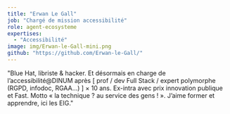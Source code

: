 ```yaml
---
title: "Erwan Le Gall"
job: "Chargé de mission accessibilité"
role: agent-ecosysteme
expertises:
  - "Accessibilité"
image: img/Erwan-le-Gall-mini.png
github: "https://github.com/Erwan-le-Gall/"
---
```


"Blue Hat, libriste & hacker. Et désormais en charge de l’accessibilité@DINUM après [ prof / dev Full Stack / expert polymorphe (RGPD, infodoc, RGAA…) ] × 10 ans. Ex-intra avec prix innovation publique et Fast. Motto « la technique ? au service des gens ! ». J’aime former et apprendre, ici les EIG."
